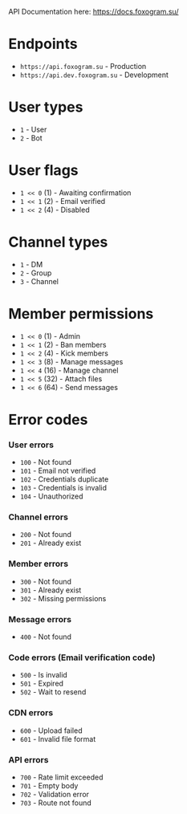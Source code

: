 API Documentation here: https://docs.foxogram.su/

# Endpoints
- `https://api.foxogram.su` - Production
- `https://api.dev.foxogram.su` - Development

# User types
- `1` - User
- `2` - Bot

# User flags
- `1 << 0` (1) - Awaiting confirmation
- `1 << 1` (2) - Email verified
- `1 << 2` (4) - Disabled

# Channel types
- `1` - DM
- `2` - Group
- `3` - Channel

# Member permissions
- `1 << 0` (1) - Admin
- `1 << 1` (2) - Ban members
- `1 << 2` (4) - Kick members
- `1 << 3` (8) - Manage messages
- `1 << 4` (16) - Manage channel
- `1 << 5` (32) - Attach files
- `1 << 6` (64) - Send messages

# Error codes
### User errors
- `100` - Not found
- `101` - Email not verified
- `102` - Credentials duplicate
- `103` - Credentials is invalid
- `104` - Unauthorized

### Channel errors
- `200` - Not found
- `201` - Already exist

### Member errors
- `300` - Not found
- `301` - Already exist
- `302` - Missing permissions

### Message errors
- `400` - Not found

### Code errors (Email verification code)
- `500` - Is invalid
- `501` - Expired
- `502` - Wait to resend

### CDN errors
- `600` - Upload failed
- `601` - Invalid file format

### API errors
- `700` - Rate limit exceeded
- `701` - Empty body
- `702` - Validation error
- `703` - Route not found
